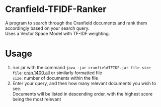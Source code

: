 # Cranfield-TFIDF-Ranker
A program to search through the Cranfield documents and rank them accordingly based on your search query.  
Uses a Vector Space Model with TF-IDF weighting.

# Usage
1. run jar with the command 
```java -jar cranfieldTFIDF.jar file size```  
    ```file```: [cran.1400.all](http://ir.dcs.gla.ac.uk/resources/test_collections/cran/) or similarly formatted file  
    ```size```: number of documents within the file
2. Enter your query, and then how many relevant documents you wish to see.  
Documents will be listed in descending order, with the highest score being the most relevant
